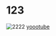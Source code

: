 # 123

![2222](http://www.kccosd.org/files/testing_image.jpg)
[yoootube](https://www.youtube.com/watch?v=zjMpSomHIzY)
